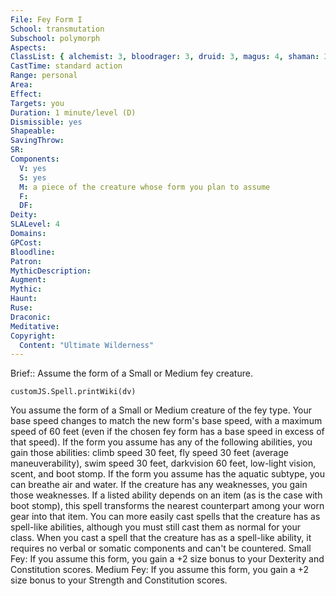 ```yaml
---
File: Fey Form I
School: transmutation
Subschool: polymorph
Aspects: 
ClassList: { alchemist: 3, bloodrager: 3, druid: 3, magus: 4, shaman: 3, sorcerer: 4, wizard: 4, witch: 4 }
CastTime: standard action
Range: personal
Area: 
Effect: 
Targets: you
Duration: 1 minute/level (D)
Dismissible: yes
Shapeable: 
SavingThrow: 
SR: 
Components:
  V: yes
  S: yes
  M: a piece of the creature whose form you plan to assume
  F: 
  DF: 
Deity: 
SLALevel: 4
Domains: 
GPCost: 
Bloodline: 
Patron: 
MythicDescription: 
Augment: 
Mythic: 
Haunt: 
Ruse: 
Draconic: 
Meditative: 
Copyright:
  Content: "Ultimate Wilderness"
---
```

Brief:: Assume the form of a Small or Medium fey creature.

```dataviewjs
customJS.Spell.printWiki(dv)
```

You assume the form of a Small or Medium creature of the fey type. Your base speed changes to match the new form's base speed, with a maximum speed of 60 feet (even if the chosen fey form has a base speed in excess of that speed). If the form you assume has any of the following abilities, you gain those abilities: climb speed 30 feet, fly speed 30 feet (average maneuverability), swim speed 30 feet, darkvision 60 feet, low-light vision, scent, and boot stomp. If the form you assume has the aquatic subtype, you can breathe air and water. If the creature has any weaknesses, you gain those weaknesses. If a listed ability depends on an item (as is the case with boot stomp), this spell transforms the nearest counterpart among your worn gear into that item.  You can more easily cast spells that the creature has as spell-like abilities, although you must still cast them as normal for your class. When you cast a spell that the creature has as a spell-like ability, it requires no verbal or somatic components and can't be countered.  Small Fey: If you assume this form, you gain a +2 size bonus to your Dexterity and Constitution scores.  Medium Fey: If you assume this form, you gain a +2 size bonus to your Strength and Constitution scores.
